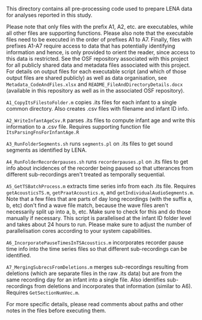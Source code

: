 This directory contains all pre-processing code used to prepare LENA data for analyses reported in this study. 

Please note that only files with the prefix A1, A2, etc. are executables, while all other files are supporting functions. Please also note that the executable files need to be executed in the order of prefixes A1 to A7. Finally, files with prefixes A1-A7 require access to data that has potentially identifying information and hence, is only provided to orient the reader, since access to this data is restricted. See the OSF repository associated with this project for all publicly shared data and metadata files associated with this project. For details on output files for each executable script (and which of those output files are shared publicly) as well as data organisation, see `Metadata_CodeAndFiles.xlsx` and `README_FileAndDirectoryDetails.docx` (available in this repository as well as in the associated OSF repository). 

`A1_CopyItsFilestoFolder.m` copies .its files for each infant to a single common directory. Also creates .csv files with filename and infant ID info.

`A2_WriteInfantAgeCsv.R` parses .its files to compute infant age and write this information to a .csv file. Requires supporting function file `ItsParsingFnsForInfantAge.R`

`A3_RunFolderSegments.sh` runs `segments.pl` on .its files to get sound segments as identified by LENA.

`A4_RunFolderRecorderpauses.sh` runs `recorderpauses.pl` on .its files to get info about incidences of the recorder being paused so that utterances from different sub-recordings aren't treated as temporally sequential.

`A5_GetTSBatchProcess.m` extracts time series info from each .its file. Requires `getAcousticsTS.m`, `getPraatAcoustics.m`, and `getIndividualAudioSegments.m`. Note that a few files that are parts of day long recordings (with the suffix a, b, etc) don't find a wave file match, because the wave files aren't necessarily split up into a, b, etc. Make sure to check for this and do those manually if necessary. This script is parallelised at the infant ID folder level and takes about 24 hours to run. Please make sure to adjust the number of parallelisation cores according to your system capabilities. 

`A6_IncorporatePauseTimesInTSAcoustics.m` incorporates recorder pause time info into the time series files so that different sub-recordings can be identified.

`A7_MergingSubrecsFromDeletions.m` merges sub-recordings resulting from deletions (which are separate files in the raw .its data) but are from the same recording day for an infant into a single file. Also identifies sub-recordings from deletions and incorporates that information (similar to A6). Requires `GetSectionNumVec.m`.

For more specific details, please read comments about paths and other notes in the files before executing them. 
